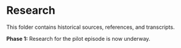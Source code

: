 # Research

This folder contains historical sources, references, and transcripts.

**Phase 1:** Research for the pilot episode is now underway.
